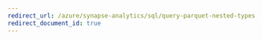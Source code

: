 ```yaml
---
redirect_url: /azure/synapse-analytics/sql/query-parquet-nested-types
redirect_document_id: true
---
```

